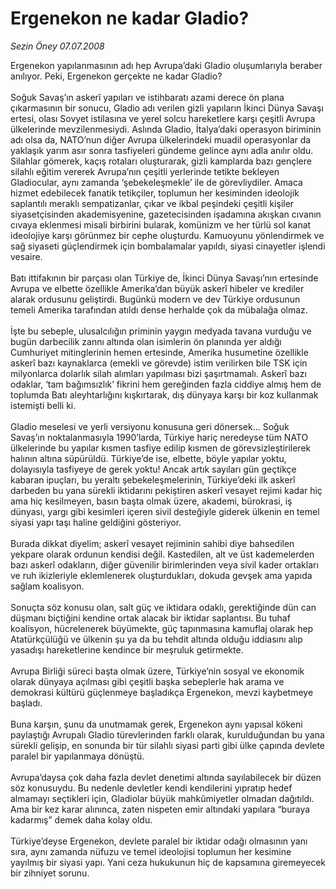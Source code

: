 # Ergenekon ne kadar Gladio?

*Sezin Öney 07.07.2008*

<div class="taraf_structure_2col_1zq">
<div class="margen_n">



 <p>Ergenekon yapılanmasının adı hep Avrupa’daki Gladio oluşumlarıyla beraber anılıyor. Peki, Ergenekon gerçekte ne kadar Gladio?<br/>
<br/>
Soğuk Savaş’ın askerî yapıları ve istihbaratı azami derece ön plana çıkarmasının bir sonucu, Gladio adı verilen gizli yapıların İkinci Dünya Savaşı ertesi, olası Sovyet istilasına ve yerel solcu hareketlere karşı çeşitli Avrupa ülkelerinde mevzilenmesiydi. Aslında Gladio, İtalya’daki operasyon biriminin adı olsa da, NATO’nun diğer Avrupa ülkelerindeki muadil operasyonlar da yaklaşık yarım asır sonra tasfiyeleri gündeme gelince aynı adla anılır oldu. Silahlar gömerek, kaçış rotaları oluşturarak, gizli kamplarda bazı gençlere silahlı eğitim vererek Avrupa’nın çeşitli yerlerinde tetikte bekleyen Gladiocular, aynı zamanda ‘şebekeleşmekle’ ile de görevliydiler. Amaca hizmet edebilecek fanatik tetikçiler, toplumun her kesiminden ideolojik saplantılı meraklı sempatizanlar, çıkar ve ikbal peşindeki çeşitli kişiler siyasetçisinden akademisyenine, gazetecisinden işadamına akışkan cıvanın cıvaya eklenmesi misali birbirini bularak, komünizm ve her türlü sol kanat ideolojiye karşı görünmez bir cephe oluşturdu. Kamuoyunu yönlendirmek ve sağ siyaseti güçlendirmek için bombalamalar yapıldı, siyasi cinayetler işlendi vesaire.<br/>
<br/>
Batı ittifakının bir parçası olan Türkiye de, İkinci Dünya Savaşı’nın ertesinde Avrupa ve elbette özellikle Amerika’dan büyük askerî hibeler ve krediler alarak ordusunu geliştirdi. Bugünkü modern ve dev Türkiye ordusunun temeli Amerika tarafından atıldı dense herhalde çok da mübalağa olmaz.<br/>
<br/>
İşte bu sebeple, ulusalcılığın priminin yaygın medyada tavana vurduğu ve bugün darbecilik zannı altında olan isimlerin ön planında yer aldığı Cumhuriyet mitinglerinin hemen ertesinde, Amerika husumetine özellikle askerî bazı kaynaklarca (emekli ve görevde) istim verilirken bile TSK için milyonlarca dolarlık silah alımları yapılması bizi şaşırtmamalı. Askerî bazı odaklar, ‘tam bağımsızlık’ fikrini hem gereğinden fazla ciddiye almış hem de toplumda Batı aleyhtarlığını kışkırtarak, dış dünyaya karşı bir koz kullanmak istemişti belli ki.<br/>
<br/>
Gladio meselesi ve yerli versiyonu konusuna geri dönersek... Soğuk Savaş’ın noktalanmasıyla 1990’larda, Türkiye hariç neredeyse tüm NATO ülkelerinde bu yapılar kısmen tasfiye edilip kısmen de görevsizleştirilerek halının altına süpürüldü. Türkiye’de ise, elbette, böyle yapılar yoktu, dolayısıyla tasfiyeye de gerek yoktu! Ancak artık sayıları gün geçtikçe kabaran ipuçları, bu yeraltı şebekeleşmelerinin, Türkiye’deki ilk askerî darbeden bu yana sürekli iktidarını pekiştiren askerî vesayet rejimi kadar hiç ama hiç kesilmeyen, basın başta olmak üzere, akademi, bürokrasi, iş dünyası, yargı gibi kesimleri içeren sivil desteğiyle giderek ülkenin en temel siyasi yapı taşı haline geldiğini gösteriyor.<br/>
<br/>
Burada dikkat diyelim; askerî vesayet rejiminin sahibi diye bahsedilen yekpare olarak ordunun kendisi değil. Kastedilen, alt ve üst kademelerden bazı askerî odakların, diğer güvenilir birimlerinden veya sivil kader ortakları ve ruh ikizleriyle eklemlenerek oluşturdukları, dokuda gevşek ama yapıda sağlam koalisyon.<br/>
<br/>
Sonuçta söz konusu olan, salt güç ve iktidara odaklı, gerektiğinde dün can düşmanı biçtiğini kendine ortak alacak bir iktidar saplantısı. Bu tuhaf koalisyon, hücrelenerek büyümekte, güç tapınmasına kamuflaj olarak hep Atatürkçülüğü ve ülkenin şu ya da bu tehdit altında olduğu iddiasını alıp yasadışı hareketlerine kendince bir meşruluk getirmekte.<br/>
<br/>
Avrupa Birliği süreci başta olmak üzere, Türkiye’nin sosyal ve ekonomik olarak dünyaya açılması gibi çeşitli başka sebeplerle hak arama ve demokrasi kültürü güçlenmeye başladıkça Ergenekon, mevzi kaybetmeye başladı.<br/>
<br/>
Buna karşın, şunu da unutmamak gerek, Ergenekon aynı yapısal kökeni paylaştığı Avrupalı Gladio türevlerinden farklı olarak, kurulduğundan bu yana sürekli gelişip, en sonunda bir tür silahlı siyasi parti gibi ülke çapında devlete paralel bir yapılanmaya dönüştü.<br/>
<br/>
Avrupa’daysa çok daha fazla devlet denetimi altında sayılabilecek bir düzen söz konusuydu. Bu nedenle devletler kendi kendilerini yıpratıp hedef almamayı seçtikleri için, Gladiolar büyük mahkûmiyetler olmadan dağıtıldı. Ama bir kez karar alınınca, zaten nispeten emir altındaki yapılara “buraya kadarmış” demek daha kolay oldu.<br/>
<br/>
Türkiye’deyse Ergenekon, devlete paralel bir iktidar odağı olmasının yanı sıra, aynı zamanda nüfuzu ve temel ideolojisi toplumun her kesimine yayılmış bir siyasi yapı. Yani ceza hukukunun hiç de kapsamına giremeyecek bir zihniyet sorunu.<br/>
</p>

<br/>


<div id="taraf_not">
</div>

</div>


</div>
